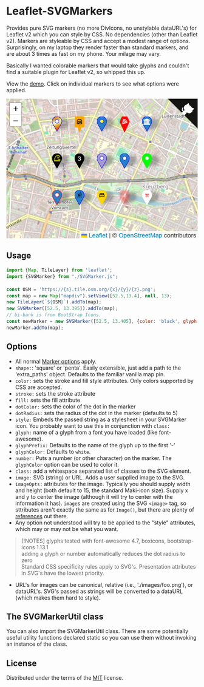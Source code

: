 # Leaflet-SVGMarkers

Provides pure SVG markers (no more DivIcons, no unstylable dataURL's) for Leaflet v2 which you can style by CSS.  No dependencies (other than Leaflet v2).  Markers are styleable by CSS and accept a modest range of options.  Surprisingly, on my laptop they render faster than standard markers, and are about 3 times as fast on my phone.  Your milage may vary.

Basically I wanted colorable markers that would take glyphs and couldn't find
a suitable plugin for Leaflet v2, so whipped this up.  

View the [demo](https://almamigratoria-netizen.github.io/Leaflet-SVGMarkers/).   Click on individual markers to see what options were applied.

![Screenshot](./Screenshot.png)

## Usage
```js
import {Map, TileLayer} from 'leaflet';
import {SVGMarker} from "./SVGMarker.js";

const OSM = 'https://{s}.tile.osm.org/{x}/{y}/{z}.png';
const map = new Map("mapdiv").setView([52.5,13.4], null, 13);
new TileLayer(`${OSM}`).addTo(map);
new SVGMarker([52.5, 13.395]).addTo(map);
// bi-bank is from BootStrap Icons.
const newMarker = new SVGMarker([52.5, 13.405], {color: 'black', glyph: 'bi-bank'});
newMarker.addTo(map);
```

## Options
* All normal [Marker options](https://leafletjs.com/reference.html#marker-icon) apply.
* `shape:`: 'square' or 'penta'.  Easily extensible, just add a path to the 'extra\_paths' object.  Defaults to the familiar vanilla map pin.
* `color:` sets the stroke and fill style attributes.  Only colors supported by CSS are accepted.
* `stroke:` sets the stroke attribute
* `fill:` sets the fill attribute 
* `dotColor:` sets the color of the dot in the marker
* `dotRadius:` sets the radius of the dot in the marker (defaults to 5)
* `style:` Embeds the passed string as a stylesheet in your SVGMarker 
icon.  You probably want to use this in conjunction with `class:`
* `glyph:` name of a glyph from a font you have loaded (like font-awesome).
* `glyphPrefix:` Defaults to the name of the glyph up to the first '-' 
* `glyphColor:` Defaults to `white`.
* `number:` Puts a number (or other character) on the marker.  The `glyphColor` option can be used to color it. 
* `class:` add a whitespace separated list of classes to the SVG element.
* `image:` SVG (string) or URL.  Adds a user supplied image to the SVG.
* `imageOpts:` attributes for the image.  Typically you should supply width and height (both default to 15, the standard Maki-icon size).  Supply x and y to center the image (although it will try to center with the information it has).  `image`s are created using the SVG `<image>` tag, so sttributes aren't exactly the same as for `Image()`, but there are plenty of [references](https://developer.mozilla.org/en-US/docs/Web/SVG/Reference/Element/image) out there.
* Any option not understood will try to be applied to the "style" attributes, which may or may not be what you want.
> [!NOTES]
> glyphs tested with font-awesome 4.7, boxicons, bootstrap-icons 1.13.1<br/>
> adding a glyph or number automatically reduces the dot radius to zero<br/>
> Standard CSS specificity rules apply to SVG's.  Presentation attributes in SVG's have the lowest priority.
* URL's for images can be canonical, relative (i.e., './images/foo.png'), or dataURL's.  SVG's passed as strings will be converted to a dataURL (which makes them hard to style).

## The SVGMarkerUtil class
You can also import the SVGMarkerUtil class.  There are some potentially 
useful utility functions declared static so you can use them without invoking
an instance of the class.

## License
Distributed under the terms of the [MIT](https://opensource.org/license/mit) license.

